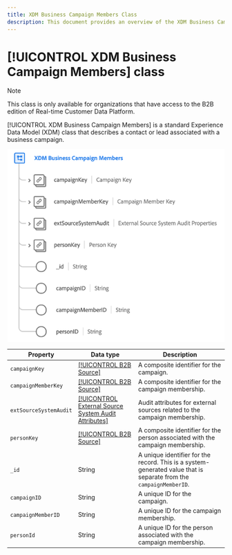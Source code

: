 ```yaml
---
title: XDM Business Campaign Members Class
description: This document provides an overview of the XDM Business Campaign Members class in Experience Data Model (XDM).
---
```

# [!UICONTROL XDM Business Campaign Members] class

>[!NOTE]
>
>This class is only available for organizations that have access to the B2B edition of Real-time Customer Data Platform.

[!UICONTROL XDM Business Campaign Members] is a standard Experience Data Model (XDM) class that describes a contact or lead associated with a business campaign.

![](../../images/classes/b2b/business-campaign-members.png)

| Property | Data type |  Description |
| --- | --- | --- |
| `campaignKey` | [[!UICONTROL B2B Source]](../../data-types/b2b-source.md) | A composite identifier for the campaign. |
| `campaignMemberKey` | [[!UICONTROL B2B Source]](../../data-types/b2b-source.md) | A composite identifier for the campaign membership. |
| `extSourceSystemAudit` | [[!UICONTROL External Source System Audit Attributes]](../../data-types/external-source-system-audit-attributes.md) | Audit attributes for external sources related to the campaign membership. |
| `personKey` | [[!UICONTROL B2B Source]](../../data-types/b2b-source.md) | A composite identifier for the person associated with the campaign membership. |
| `_id` | String  | A unique identifier for the record. This is a system-generated value that is separate from the `campaignMemberID`. |
| `campaignID` | String  | A unique ID for the campaign. |
| `campaignMemberID` | String  | A unique ID for the campaign membership. |
| `personId` | String  | A unique ID for the person associated with the campaign membership. |
